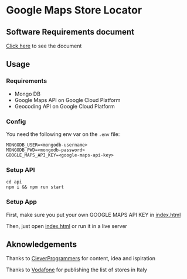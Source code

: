 # Google Maps Store Locator

## Software Requirements document

[Click here](./SOFTWARE-REQUIREMENTS.md) to see the document

## Usage

### Requirements

- Mongo DB
- Google Maps API on Google Cloud Platform
- Geocoding API on Google Cloud Platform

### Config

You need the following env var on the `.env` file:

```
MONGODB_USER=<mongodb-username>
MONGODB_PWD=<mongodb-password>
GOOGLE_MAPS_API_KEY=<google-maps-api-key>
```

### Setup API

```
cd api
npm i && npm run start
```

### Setup App

First, make sure you put your own GOOGLE MAPS API KEY in [index.html](index.html)

Then, just open [index.html](index.html) or run it in a live server

## Aknowledgements

Thanks to [CleverProgrammers](https://github.com/CleverProgrammers/) for content, idea and ispiration

Thanks to [Vodafone](https://github.com/CleverProgrammers/) for publishing the list of stores in Italy
